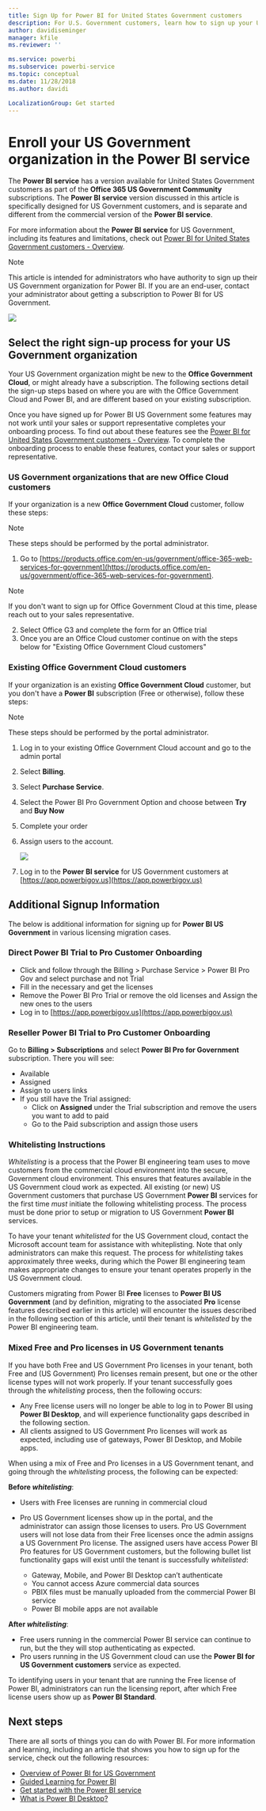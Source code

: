 ```yaml
---
title: Sign Up for Power BI for United States Government customers
description: For U.S. Government customers, learn how to sign up your US Government organization for the Power BI US Government service
author: davidiseminger
manager: kfile
ms.reviewer: ''

ms.service: powerbi
ms.subservice: powerbi-service
ms.topic: conceptual
ms.date: 11/28/2018
ms.author: davidi

LocalizationGroup: Get started
---
```

# Enroll your US Government organization in the Power BI service
The **Power BI service** has a version available for United States Government customers as part of the **Office 365 US Government Community** subscriptions. The **Power BI service** version discussed in this article is specifically designed for US Government customers, and is separate and different from the commercial version of the **Power BI service**.

For more information about the **Power BI service** for US Government, including its features and limitations, check out [Power BI for United States Government customers - Overview](service-govus-overview.md).

> [!NOTE]
> This article is intended for administrators who have authority to sign up their US Government organization for Power BI. If you are an end-user, contact your administrator about getting a subscription to Power BI for US Government.
> 
> 

![](media/service-govus-signup/service_govus_signup_1.png)

## Select the right sign-up process for your US Government organization
Your US Government organization might be new to the **Office Government Cloud**, or might already have a subscription. The following sections detail the sign-up steps based on where you are with the Office Government Cloud and Power BI, and are different based on your existing subscription.

Once you have signed up for Power BI US Government some features may not work until your sales or support representative completes your onboarding process. To find out about these features see the [Power BI for United States Government customers - Overview](service-govus-overview.md). To complete the onboarding process to enable these features, contact your sales or support representative.

### US Government organizations that are new Office Cloud customers
If your organization is a new **Office Government Cloud** customer, follow these steps:

> [!NOTE]
> These steps should be performed by the portal administrator.
>

1. Go to [https://products.office.com/en-us/government/office-365-web-services-for-government](https://products.office.com/en-us/government/office-365-web-services-for-government).

>[!NOTE]
>If you don't want to sign up for Office Government Cloud at this time, please reach out to your sales representative.
>

2. Select Office G3 and complete the form for an Office trial
3. Once you are an Office Cloud customer continue on with the steps below for "Existing Office Government Cloud customers"

### Existing Office Government Cloud customers
If your organization is an existing **Office Government Cloud** customer, but you don't have a **Power BI** subscription (Free or otherwise), follow these steps:

> [!NOTE]
> These steps should be performed by the portal administrator.
> 
> 

1. Log in to your existing Office Government Cloud account and go to the admin portal
2. Select **Billing**.
3. Select **Purchase Service**.
4. Select the Power BI Pro Government Option and choose between **Try** and **Buy Now**
5. Complete your order
6. Assign users to the account.
   
   ![](media/service-govus-signup/service_govus_signup_5.png)
7. Log in to the **Power BI service** for US Government customers at [https://app.powerbigov.us](https://app.powerbigov.us)

## Additional Signup Information
The below is additional information for signing up for **Power BI US Government** in various licensing migration cases.

### Direct Power BI Trial to Pro Customer Onboarding
* Click and follow through the Billing > Purchase Service > Power BI Pro Gov and select purchase and not Trial
* Fill in the necessary and get the licenses
* Remove the Power BI Pro Trial or remove the old licenses and Assign the new ones to the users
* Log in to [https://app.powerbigov.us](https://app.powerbigov.us)

### Reseller Power BI Trial to Pro Customer Onboarding
Go to **Billing > Subscriptions** and select **Power BI Pro for Government** subscription. There you will see:

* Available
* Assigned
* Assign to users links
* If you still have the Trial assigned:
  * Click on **Assigned** under the Trial subscription and remove the users you want to add to paid
  * Go to the Paid subscription and assign those users

### Whitelisting Instructions
*Whitelisting* is a process that the Power BI engineering team uses to move customers from the commercial cloud environment into the secure, Government cloud environment. This ensures that features available in the US Government cloud work as expected. All existing (or new) US Government customers that purchase US Government **Power BI** services for the first time *must* initiate the following whitelisting process. The process must be done prior to setup or migration to US Government **Power BI** services. 

To have your tenant *whitelisted* for the US Government cloud, contact the Microsoft account team for assistance with whiteplisting. Note that only administrators can make this request. The process for *whitelisting* takes approximately three weeks, during which the Power BI engineering team makes appropriate changes to ensure your tenant operates properly in the US Government cloud.

Customers migrating from Power BI **Free** licenses to **Power BI US Government** (and by definition, migrating to the associated **Pro** license features described earlier in this article) will encounter the issues described in the following section of this article, until their tenant is *whitelisted* by the Power BI engineering team.

### Mixed Free and Pro licenses in US Government tenants
If you have both Free and US Government Pro licenses in your tenant, both Free and (US Government) Pro licenses remain present, but one or the other license types will not work properly. If your tenant successfully goes through the *whitelisting* process, then the following occurs:

* Any Free license users will no longer be able to log in to Power BI using **Power BI Desktop**, and will experience functionality gaps described in the following section.
* All clients assigned to US Government Pro licenses will work as expected, including use of gateways, Power BI Desktop, and Mobile apps.

When using a mix of Free and Pro licenses in a US Government tenant, and going through the *whitelisting* process, the following can be expected:

**Before _whitelisting_**:

* Users with Free licenses are running in commercial cloud
* Pro US Government licenses show up in the portal, and the administrator can assign those licenses to users. Pro US Government users will not lose data from their Free licenses once the admin assigns a US Government Pro license. The assigned users have access Power BI Pro features for US Government customers, but the following bullet list functionality gaps will exist until the tenant is successfully *whitelisted*:
  
  * Gateway, Mobile, and Power BI Desktop can’t authenticate
  * You cannot access Azure commercial data sources
  * PBIX files must be manually uploaded from the commercial Power BI service
  * Power BI mobile apps are not available

**After _whitelisting_**:

* Free users running in the commercial Power BI service can continue to run, but the they will stop authenticating as expected.
* Pro users running in the US Government cloud can use the **Power BI for US Government customers** service as expected.

To identifying users in your tenant that are running the Free license of Power BI, administrators can run the licensing report, after which Free license users show up as **Power BI Standard**.

## Next steps
There are all sorts of things you can do with Power BI. For more information and learning, including an article that shows you how to sign up for the service, check out the following resources:

* [Overview of Power BI for US Government](service-govus-overview.md)
* [Guided Learning for Power BI](guided-learning/gettingstarted.yml?tutorial-step=1)
* [Get started with the Power BI service](service-get-started.md)
* [What is Power BI Desktop?](desktop-what-is-desktop.md)

